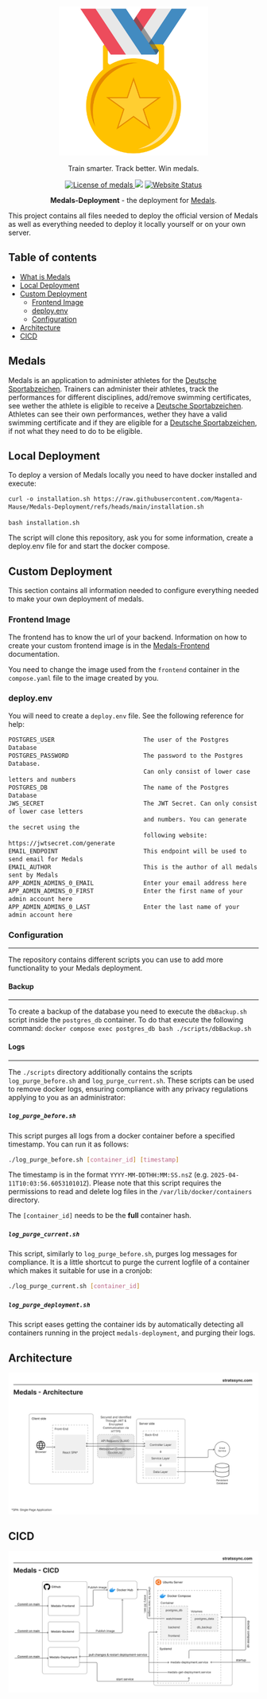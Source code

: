 <p align="center">
    <a href="https://stratssync.com">
        <picture>
            <img src="https://raw.githubusercontent.com/Magenta-Mause/Medals-Frontend/refs/heads/main/public/logo.svg" alt="Medals" width="300" />
        </picture>
    </a>
</p>

<p align="center">Train smarter. Track better. Win medals.</p>

<p align="center">
  <a href="https://opensource.org/licenses/BSD-3-Clause">
    <img src="https://img.shields.io/badge/License-BSD_3--Clause-blue.svg" alt="License of medals" />
  </a>
  <img src="https://github.com/Magenta-Mause/Medals-Deployment/actions/workflows/deploy.yml/badge.svg">
  <a href="https://stratssync.com">
    <img src="https://img.shields.io/website?url=https://stratssync.com" alt="Website Status" />
  </a>
</p>

<p align="center">
    <b>Medals-Deployment</b> - the deployment for <a href="https://stratssync.com">Medals</a>.
</p>

This project contains all files needed to deploy the official version of Medals as well as everything needed to deploy it locally yourself or on your own server.

## Table of contents

- [What is Medals](#Medals)
- [Local Deployment](#local-deployment)
- [Custom Deployment](#custom-deployment)
  - [Frontend Image](#frontend-image)
  - [deploy.env](#deployenv)
  - [Configuration](#configuration)
- [Architecture](#architecture)
- [CICD](#cicd)

## Medals

Medals is an application to administer athletes for the [Deutsche Sportabzeichen](https://deutsches-sportabzeichen.de/).
Trainers can administer their athletes, track the performances for different disciplines, add/remove swimming
certificates, see wether the athlete is eligible to receive a
[Deutsche Sportabzeichen](https://deutsches-sportabzeichen.de/). Athletes can see their own performances, wether
they have a valid swimming
certificate and if they are eligible for a [Deutsche Sportabzeichen](https://deutsches-sportabzeichen.de/), if not
what they need to do to be eligible.

## Local Deployment

To deploy a version of Medals locally you need to have docker installed and execute:

```
curl -o installation.sh https://raw.githubusercontent.com/Magenta-Mause/Medals-Deployment/refs/heads/main/installation.sh

bash installation.sh
```

The script will clone this repository, ask you for some information, create a deploy.env file for and start the docker compose.

## Custom Deployment

This section contains all information needed to configure everything needed to make your own deployment of medals.

### Frontend Image

The frontend has to know the url of your backend. Information on how to create your custom frontend image is in the [Medals-Frontend](https://github.com/Magenta-Mause/Medals-Frontend) documentation.

You need to change the image used from the `frontend` container in the `compose.yaml` file to the image created by you.

### deploy.env

You will need to create a `deploy.env` file. See the following reference for help:

    POSTGRES_USER                         The user of the Postgres Database
    POSTGRES_PASSWORD                     The password to the Postgres Database.
                                          Can only consist of lower case letters and numbers
    POSTGRES_DB                           The name of the Postgres Database
    JWS_SECRET                            The JWT Secret. Can only consist of lower case letters
                                          and numbers. You can generate the secret using the
                                          following website: https://jwtsecret.com/generate
    EMAIL_ENDPOINT                        This endpoint will be used to send email for Medals
    EMAIL_AUTHOR                          This is the author of all medals sent by Medals
    APP_ADMIN_ADMINS_0_EMAIL              Enter your email address here
    APP_ADMIN_ADMINS_0_FIRST              Enter the first name of your admin account here
    APP_ADMIN_ADMINS_0_LAST               Enter the last name of your admin account here

### Configuration

---

The repository contains different scripts you can use to add more functionality to your Medals deployment.

#### Backup

---

To create a backup of the database you need to execute the `dbBackup.sh` script inside the `postgres_db` container.
To do that execute the following command: `docker compose exec postgres_db bash ./scripts/dbBackup.sh`

#### Logs

---

The `./scripts` directory additionally contains the scripts `log_purge_before.sh` and `log_purge_current.sh`. These scripts can be used to
remove docker logs, ensuring compliance with any privacy regulations applying to you as an administrator:

##### `log_purge_before.sh`

This script purges all logs from a docker container before a specified timestamp. You can run it as follows:

```bash
./log_purge_before.sh [container_id] [timestamp]
```

The timestamp is in the format `YYYY-MM-DDTHH:MM:SS.nsZ` (e.g. `2025-04-11T10:03:56.605310101Z`). Please note that this script requires
the permissions to read and delete log files in the `/var/lib/docker/containers` directory.

The `[container_id]` needs to be the **full** container hash.

##### `log_purge_current.sh`

This script, similarly to `log_purge_before.sh`, purges log messages for compliance. It is a little shortcut to purge the current logfile
of a container which makes it suitable for use in a cronjob:

```bash
./log_purge_current.sh [container_id]
```

##### `log_purge_deployment.sh`

This script eases getting the container ids by automatically detecting
all containers running in the project `medals-deployment`, and purging
their logs.

## Architecture

[![Medals Architecture](README_images/Medals-Architecture.png)](https://stratssync.com/)

## CICD

[![Medals Architecture](README_images/CICD%20Chart.png)](https://stratssync.com/)
